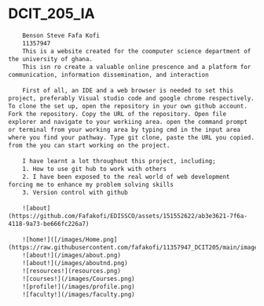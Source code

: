 # DCIT_205_IA

        Benson Steve Fafa Kofi
        11357947        
        This is a website created for the coomputer science department of the university of ghana. 
        This isn ro create a valuable online prescence and a platform for communication, information dissemination, and interaction

        First of all, an IDE and a web browser is needed to set this project, preferably Visual studio code and google chrome respectively. To clone the set up, open the repository in your own github account. Fork the repository. Copy the URL of the repository. Open file explorer and navigate to your workiing area. open the command prompt or terminal from your working area by typing cmd in the input area where you find your pathway. Type git clone, paste the URL you copied. from the you can start working on the project.

        I have learnt a lot throughout this project, including;
        1. How to use git hub to work with others
        2. I have been exposed to the real world of web development forcing me to enhance my problem solving skills
        3. Version control with github 

        ![about](https://github.com/Fafakofi/EDISSCO/assets/151552622/ab3e3621-7f6a-4118-9a73-be666fc226a7)
        
        ![home!]([/images/Home.png](https://raw.githubusercontent.com/fafakofi/11357947_DCIT205/main/images/Home.png))
        ![about!](/images/about.png)
        ![about!](/images/aboutnd.png)
        ![resources!](resources.png)
        ![courses!](/images/Courses.png)
        ![profile!](/images/profile.png)
        ![faculty!](/images/faculty.png)
   
     
    
